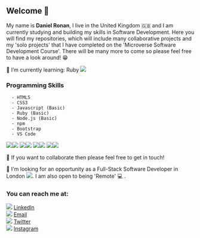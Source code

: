 ## Welcome 👋

My name is <b> Daniel Ronan</b>, I live in the United Kingdom 🇬🇧 and I am currently studying and building my skills in Software Development. Here you will find my repositories, which will include many collaborative projects and my 'solo projects' that I have completed on the 'Microverse Software Development Course'. There will be many more to come so please feel free to have a look around! 😁

🌱 I’m currently learning: Ruby <img src="https://img.icons8.com/color/20/000000/ruby-programming-language.png"/>

### Programming Skills 
```
  - HTML5 
  - CSS3 
  - Javascript (Basic)
  - Ruby (Basic)
  - Node.js (Basic)
  - npm
  - Bootstrap
  - VS Code
```  
  <img src="https://img.icons8.com/color/70/000000/html-5.png"/><img src="https://img.icons8.com/color/70/000000/css3.png"/>
  <img src="https://img.icons8.com/color/70/000000/javascript.png"/><img src="https://img.icons8.com/color/70/000000/ruby-programming-language.png"/>
  <img src="https://img.icons8.com/color/70/000000/nodejs.png"/><img src="https://img.icons8.com/color/70/000000/npm.png"/>
  <img src="https://img.icons8.com/color/70/000000/bootstrap.png"/><img src="https://img.icons8.com/fluent/70/000000/visual-studio-code-2019.png"/>
  
👯 If you want to collaborate then please feel free to get in touch!

👀 I'm looking for an opportunity as a Full-Stack Software Developer in London <img src="https://img.icons8.com/color/20/000000/big-ben.png"/>. I am also open to being 'Remote' 💻 .

### You can reach me at:

<img src="https://img.icons8.com/cute-clipart/30/000000/linkedin.png"/> [Linkedln](https://www.linkedin.com/in/danronan10/) <br>
<img src="https://img.icons8.com/cute-clipart/30/000000/email-sign.png"/> <a href="mailto:danielconnorronan@gmail.com?subject=Hi Dan!"> Email</a> <br>
<img src="https://img.icons8.com/cute-clipart/30/000000/twitter.png"/> [Twitter](https://twitter.com/dc_ronan) <br>
<img src="https://img.icons8.com/cute-clipart/30/000000/instagram-new.png"/> [Instagram](https://www.instagram.com/dc_ronan/)
